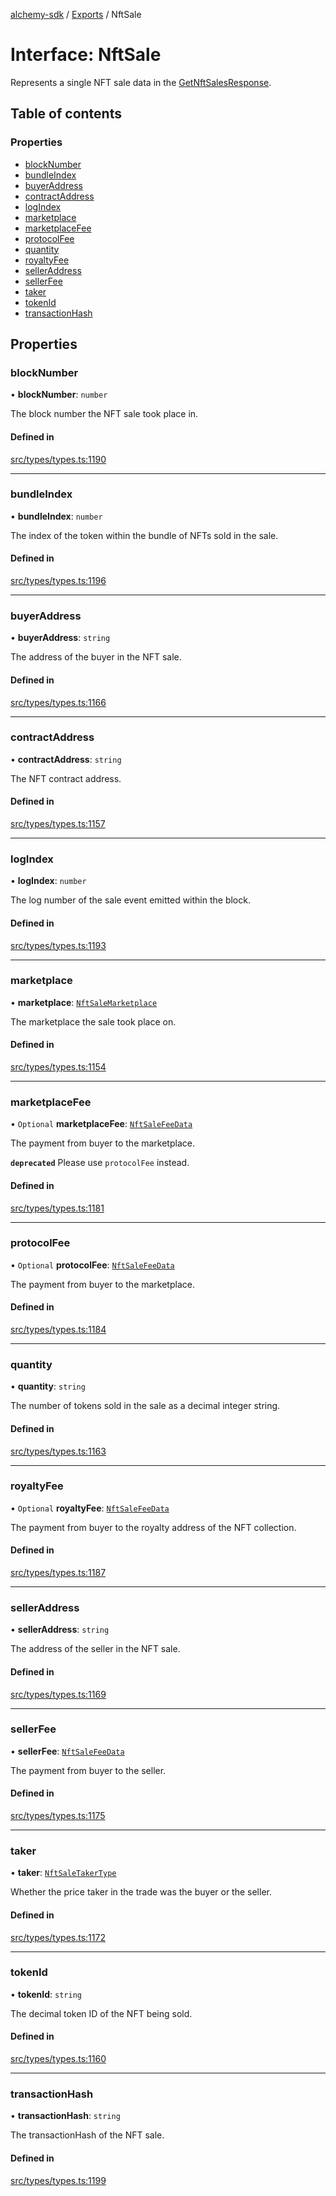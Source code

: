 [alchemy-sdk](../README.md) / [Exports](../modules.md) / NftSale

# Interface: NftSale

Represents a single NFT sale data in the [GetNftSalesResponse](GetNftSalesResponse.md).

## Table of contents

### Properties

- [blockNumber](NftSale.md#blocknumber)
- [bundleIndex](NftSale.md#bundleindex)
- [buyerAddress](NftSale.md#buyeraddress)
- [contractAddress](NftSale.md#contractaddress)
- [logIndex](NftSale.md#logindex)
- [marketplace](NftSale.md#marketplace)
- [marketplaceFee](NftSale.md#marketplacefee)
- [protocolFee](NftSale.md#protocolfee)
- [quantity](NftSale.md#quantity)
- [royaltyFee](NftSale.md#royaltyfee)
- [sellerAddress](NftSale.md#selleraddress)
- [sellerFee](NftSale.md#sellerfee)
- [taker](NftSale.md#taker)
- [tokenId](NftSale.md#tokenid)
- [transactionHash](NftSale.md#transactionhash)

## Properties

### blockNumber

• **blockNumber**: `number`

The block number the NFT sale took place in.

#### Defined in

[src/types/types.ts:1190](https://github.com/alchemyplatform/alchemy-sdk-js/blob/dc20ee4/src/types/types.ts#L1190)

___

### bundleIndex

• **bundleIndex**: `number`

The index of the token within the bundle of NFTs sold in the sale.

#### Defined in

[src/types/types.ts:1196](https://github.com/alchemyplatform/alchemy-sdk-js/blob/dc20ee4/src/types/types.ts#L1196)

___

### buyerAddress

• **buyerAddress**: `string`

The address of the buyer in the NFT sale.

#### Defined in

[src/types/types.ts:1166](https://github.com/alchemyplatform/alchemy-sdk-js/blob/dc20ee4/src/types/types.ts#L1166)

___

### contractAddress

• **contractAddress**: `string`

The NFT contract address.

#### Defined in

[src/types/types.ts:1157](https://github.com/alchemyplatform/alchemy-sdk-js/blob/dc20ee4/src/types/types.ts#L1157)

___

### logIndex

• **logIndex**: `number`

The log number of the sale event emitted within the block.

#### Defined in

[src/types/types.ts:1193](https://github.com/alchemyplatform/alchemy-sdk-js/blob/dc20ee4/src/types/types.ts#L1193)

___

### marketplace

• **marketplace**: [`NftSaleMarketplace`](../enums/NftSaleMarketplace.md)

The marketplace the sale took place on.

#### Defined in

[src/types/types.ts:1154](https://github.com/alchemyplatform/alchemy-sdk-js/blob/dc20ee4/src/types/types.ts#L1154)

___

### marketplaceFee

• `Optional` **marketplaceFee**: [`NftSaleFeeData`](NftSaleFeeData.md)

The payment from buyer to the marketplace.

**`deprecated`** Please use `protocolFee` instead.

#### Defined in

[src/types/types.ts:1181](https://github.com/alchemyplatform/alchemy-sdk-js/blob/dc20ee4/src/types/types.ts#L1181)

___

### protocolFee

• `Optional` **protocolFee**: [`NftSaleFeeData`](NftSaleFeeData.md)

The payment from buyer to the marketplace.

#### Defined in

[src/types/types.ts:1184](https://github.com/alchemyplatform/alchemy-sdk-js/blob/dc20ee4/src/types/types.ts#L1184)

___

### quantity

• **quantity**: `string`

The number of tokens sold in the sale as a decimal integer string.

#### Defined in

[src/types/types.ts:1163](https://github.com/alchemyplatform/alchemy-sdk-js/blob/dc20ee4/src/types/types.ts#L1163)

___

### royaltyFee

• `Optional` **royaltyFee**: [`NftSaleFeeData`](NftSaleFeeData.md)

The payment from buyer to the royalty address of the NFT collection.

#### Defined in

[src/types/types.ts:1187](https://github.com/alchemyplatform/alchemy-sdk-js/blob/dc20ee4/src/types/types.ts#L1187)

___

### sellerAddress

• **sellerAddress**: `string`

The address of the seller in the NFT sale.

#### Defined in

[src/types/types.ts:1169](https://github.com/alchemyplatform/alchemy-sdk-js/blob/dc20ee4/src/types/types.ts#L1169)

___

### sellerFee

• **sellerFee**: [`NftSaleFeeData`](NftSaleFeeData.md)

The payment from buyer to the seller.

#### Defined in

[src/types/types.ts:1175](https://github.com/alchemyplatform/alchemy-sdk-js/blob/dc20ee4/src/types/types.ts#L1175)

___

### taker

• **taker**: [`NftSaleTakerType`](../enums/NftSaleTakerType.md)

Whether the price taker in the trade was the buyer or the seller.

#### Defined in

[src/types/types.ts:1172](https://github.com/alchemyplatform/alchemy-sdk-js/blob/dc20ee4/src/types/types.ts#L1172)

___

### tokenId

• **tokenId**: `string`

The decimal token ID of the NFT being sold.

#### Defined in

[src/types/types.ts:1160](https://github.com/alchemyplatform/alchemy-sdk-js/blob/dc20ee4/src/types/types.ts#L1160)

___

### transactionHash

• **transactionHash**: `string`

The transactionHash of the NFT sale.

#### Defined in

[src/types/types.ts:1199](https://github.com/alchemyplatform/alchemy-sdk-js/blob/dc20ee4/src/types/types.ts#L1199)
